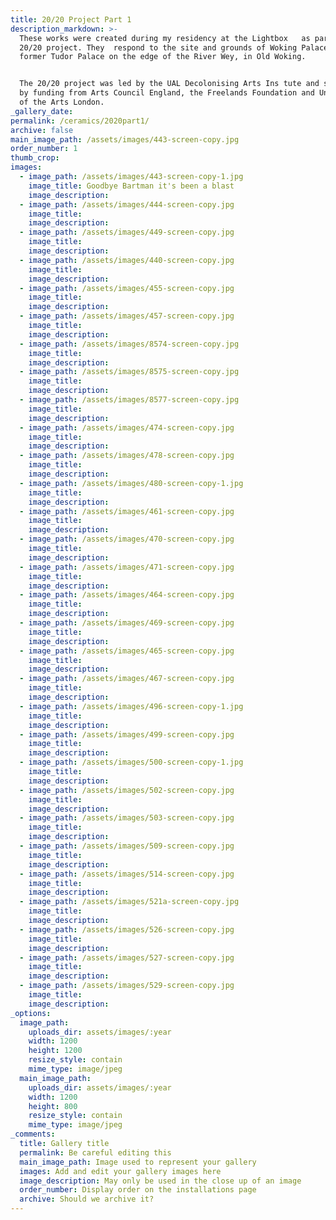 ```yaml
---
title: 20/20 Project Part 1
description_markdown: >-
  These works were created during my residency at the Lightbox   as part of the
  20/20 project. They  respond to the site and grounds of Woking Palace, a
  former Tudor Palace on the edge of the River Wey, in Old Woking.


  The 20/20 project was led by the UAL Decolonising Arts Ins tute and supported
  by funding from Arts Council England, the Freelands Foundation and University
  of the Arts London.
_gallery_date:
permalink: /ceramics/2020part1/
archive: false
main_image_path: /assets/images/443-screen-copy.jpg
order_number: 1
thumb_crop:
images:
  - image_path: /assets/images/443-screen-copy-1.jpg
    image_title: Goodbye Bartman it's been a blast
    image_description:
  - image_path: /assets/images/444-screen-copy.jpg
    image_title:
    image_description:
  - image_path: /assets/images/449-screen-copy.jpg
    image_title:
    image_description:
  - image_path: /assets/images/440-screen-copy.jpg
    image_title:
    image_description:
  - image_path: /assets/images/455-screen-copy.jpg
    image_title:
    image_description:
  - image_path: /assets/images/457-screen-copy.jpg
    image_title:
    image_description:
  - image_path: /assets/images/8574-screen-copy.jpg
    image_title:
    image_description:
  - image_path: /assets/images/8575-screen-copy.jpg
    image_title:
    image_description:
  - image_path: /assets/images/8577-screen-copy.jpg
    image_title:
    image_description:
  - image_path: /assets/images/474-screen-copy.jpg
    image_title:
    image_description:
  - image_path: /assets/images/478-screen-copy.jpg
    image_title:
    image_description:
  - image_path: /assets/images/480-screen-copy-1.jpg
    image_title:
    image_description:
  - image_path: /assets/images/461-screen-copy.jpg
    image_title:
    image_description:
  - image_path: /assets/images/470-screen-copy.jpg
    image_title:
    image_description:
  - image_path: /assets/images/471-screen-copy.jpg
    image_title:
    image_description:
  - image_path: /assets/images/464-screen-copy.jpg
    image_title:
    image_description:
  - image_path: /assets/images/469-screen-copy.jpg
    image_title:
    image_description:
  - image_path: /assets/images/465-screen-copy.jpg
    image_title:
    image_description:
  - image_path: /assets/images/467-screen-copy.jpg
    image_title:
    image_description:
  - image_path: /assets/images/496-screen-copy-1.jpg
    image_title:
    image_description:
  - image_path: /assets/images/499-screen-copy.jpg
    image_title:
    image_description:
  - image_path: /assets/images/500-screen-copy-1.jpg
    image_title:
    image_description:
  - image_path: /assets/images/502-screen-copy.jpg
    image_title:
    image_description:
  - image_path: /assets/images/503-screen-copy.jpg
    image_title:
    image_description:
  - image_path: /assets/images/509-screen-copy.jpg
    image_title:
    image_description:
  - image_path: /assets/images/514-screen-copy.jpg
    image_title:
    image_description:
  - image_path: /assets/images/521a-screen-copy.jpg
    image_title:
    image_description:
  - image_path: /assets/images/526-screen-copy.jpg
    image_title:
    image_description:
  - image_path: /assets/images/527-screen-copy.jpg
    image_title:
    image_description:
  - image_path: /assets/images/529-screen-copy.jpg
    image_title:
    image_description:
_options:
  image_path:
    uploads_dir: assets/images/:year
    width: 1200
    height: 1200
    resize_style: contain
    mime_type: image/jpeg
  main_image_path:
    uploads_dir: assets/images/:year
    width: 1200
    height: 800
    resize_style: contain
    mime_type: image/jpeg
_comments:
  title: Gallery title
  permalink: Be careful editing this
  main_image_path: Image used to represent your gallery
  images: Add and edit your gallery images here
  image_description: May only be used in the close up of an image
  order_number: Display order on the installations page
  archive: Should we archive it?
---
```

